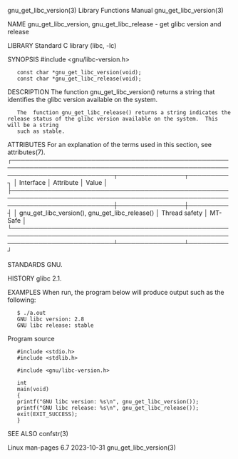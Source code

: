 gnu_get_libc_version(3)						   Library Functions Manual					       gnu_get_libc_version(3)

NAME
       gnu_get_libc_version, gnu_get_libc_release - get glibc version and release

LIBRARY
       Standard C library (libc, -lc)

SYNOPSIS
       #include <gnu/libc-version.h>

       const char *gnu_get_libc_version(void);
       const char *gnu_get_libc_release(void);

DESCRIPTION
       The function gnu_get_libc_version() returns a string that identifies the glibc version available on the system.

       The  function gnu_get_libc_release() returns a string indicates the release status of the glibc version available on the system.	 This will be a string
       such as stable.

ATTRIBUTES
       For an explanation of the terms used in this section, see attributes(7).
       ┌───────────────────────────────────────────────────────────────────────────────────────────────────────────────────────────┬───────────────┬─────────┐
       │ Interface														   │ Attribute	   │ Value   │
       ├───────────────────────────────────────────────────────────────────────────────────────────────────────────────────────────┼───────────────┼─────────┤
       │ gnu_get_libc_version(), gnu_get_libc_release()										   │ Thread safety │ MT-Safe │
       └───────────────────────────────────────────────────────────────────────────────────────────────────────────────────────────┴───────────────┴─────────┘

STANDARDS
       GNU.

HISTORY
       glibc 2.1.

EXAMPLES
       When run, the program below will produce output such as the following:

	   $ ./a.out
	   GNU libc version: 2.8
	   GNU libc release: stable

   Program source

       #include <stdio.h>
       #include <stdlib.h>

       #include <gnu/libc-version.h>

       int
       main(void)
       {
	   printf("GNU libc version: %s\n", gnu_get_libc_version());
	   printf("GNU libc release: %s\n", gnu_get_libc_release());
	   exit(EXIT_SUCCESS);
       }

SEE ALSO
       confstr(3)

Linux man-pages 6.7							  2023-10-31						       gnu_get_libc_version(3)
